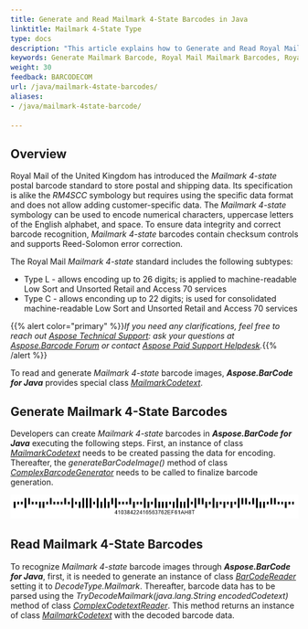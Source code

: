 ```yaml
---
title: Generate and Read Mailmark 4-State Barcodes in Java
linktitle: Mailmark 4-State Type
type: docs
description: "This article explains how to Generate and Read Royal Mail Mailmark 4-State Barcodes using Aspose.BarCode for Java"
keywords: Generate Mailmark Barcode, Royal Mail Mailmark Barcodes, Royal Mail Barcode, Aspose.BarCode, Generate Barcode Java
weight: 30
feedback: BARCODECOM
url: /java/mailmark-4state-barcodes/
aliases:
- /java/mailmark-4state-barcode/

---
```


## **Overview**
Royal Mail of the United Kingdom has introduced the *Mailmark 4-state* postal barcode standard to store postal and shipping data. Its specification is alike the *RM4SCC* symbology but requires using the specific data format and does not allow adding customer-specific data. The *Mailmark 4-state* symbology can be used to encode numerical characters, uppercase letters of the English alphabet, and space. To ensure data integrity and correct barcode recognition, *Mailmark 4-state* barcodes contain checksum controls and supports Reed-Solomon error correction.  
  
The Royal Mail *Mailmark 4-state* standard includes the following subtypes:
- Type L - allows encoding up to 26 digits; is applied to machine-readable Low Sort and Unsorted Retail and Access 70 services
- Type C - allows enconding up to 22 digits; is used for consolidated machine-readable Low Sort and Unsorted Retail and Access 70 services

{{% alert color="primary" %}}*If you need any clarifications, feel free to reach out [Aspose Technical Support](/barcode/java/technical-support/): ask your questions at [Aspose.Barcode Forum](https://forum.aspose.com/c/barcode/13) or contact [Aspose Paid Support Helpdesk](https://helpdesk.aspose.com/).*{{% /alert %}}
  
To read and generate *Mailmark 4-state* barcode images, ***Aspose.BarCode for Java*** provides special class [*MailmarkCodetext*](https://reference.aspose.com/barcode/java/com.aspose.barcode.complexbarcode/MailmarkCodetext).

## **Generate Mailmark 4-State Barcodes**
Developers can create *Mailmark 4-state* barcodes in ***Aspose.BarCode for Java*** executing the following steps. First, an instance of class [*MailmarkCodetext*](https://reference.aspose.com/barcode/java/com.aspose.barcode.complexbarcode/MailmarkCodetext) needs to be created passing the data for encoding. Thereafter, the *generateBarCodeImage()* method of class [*ComplexBarcodeGenerator*](https://reference.aspose.com/barcode/java/com.aspose.barcode.complexbarcode/ComplexBarcodeGenerator) needs to be called to finalize barcode generation.    
  
<p align="center"><img src="mailmark4state.png"></p>
  
<!--The following code sample shows how to create *Mailmark 4-state* barcode images.
  
{{< highlight java>}}
//create Mailmark 4-State Barcode
MailmarkCodetext mailmarkCode = new MailmarkCodetext();
mailmarkCode.Format = 4;
mailmarkCode.VersionID = 1;
mailmarkCode.Class = "0";
mailmarkCode.SupplychainID = 384224;
mailmarkCode.ItemID = 16563762;
mailmarkCode.DestinationPostCodePlusDPS = "EF61AH8T ";

//encode Mailmark 4-State Barcode
ComplexBarcodeGenerator generator = new ComplexBarcodeGenerator(mailmarkCode);
generator.Parameters.Barcode.XDimension.Pixels = 4;
generator.Save($"{path}Mailmark4State.png");
{{< /highlight >}}-->


## **Read Mailmark 4-State Barcodes**
To recognize *Mailmark 4-state* barcode images through ***Aspose.BarCode for Java***, first, it is needed to generate an instance of class [*BarCodeReader*](https://reference.aspose.com/barcode/java/com.aspose.barcode.barcoderecognition/BarCodeReader) setting it to *DecodeType.Mailmark*. Thereafter, barcode data has to be parsed using the *TryDecodeMailmark(java.lang.String encodedCodetext)* method of class [*ComplexCodetextReader*](https://reference.aspose.com/barcode/java/com.aspose.barcode.complexbarcode/ComplexCodetextReader). This method returns an instance of class [*MailmarkCodetext*](https://reference.aspose.com/barcode/java/com.aspose.barcode.complexbarcode/MailmarkCodetext) with the decoded barcode data.  
  
<!--The following code sample explains how to decode *Mailmark 4-state* barcode images.
  
{{< highlight java>}}
//create Mailmark 4-State Barcode
MailmarkCodetext mailmarkCode = new MailmarkCodetext();
mailmarkCode.Format = 4;
mailmarkCode.VersionID = 1;
mailmarkCode.Class = "0";
mailmarkCode.SupplychainID = 384224;
mailmarkCode.ItemID = 16563762;
mailmarkCode.DestinationPostCodePlusDPS = "EF61AH8T ";

//encode Mailmark 4-State Barcode
ComplexBarcodeGenerator generator = new ComplexBarcodeGenerator(mailmarkCode);
generator.Parameters.Barcode.XDimension.Pixels = 4;
generator.Save($"{path}Mailmark4State.png");
{{< /highlight >}}-->